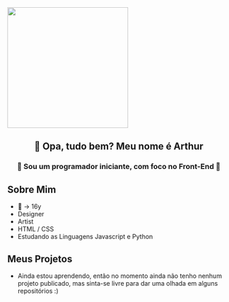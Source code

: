 <img src="https://i.pinimg.com/originals/7a/83/82/7a8382edf9fa4b1dcbb23eaada75bb10.gif" style="width: 273px; height: auto;">
<h2 align="center"> 👋 Opa, tudo bem? Meu nome é Arthur </h2>
<h3 align="center"> 
📿 Sou um programador iniciante, com foco no Front-End 📿
 </h3>
<h2> Sobre Mim </h2> 
<ul>
<li>
 🎂 → 16y
</li>
<li>
  Designer
</li>
 <li>
  Artist
 </li>
  <li> HTML / CSS
  <li> Estudando as Linguagens Javascript e Python
</ul>   

<h2> Meus Projetos </h2>
<ul>
  <li> Ainda estou aprendendo, então no momento ainda não tenho nenhum projeto publicado, mas sinta-se livre para dar uma olhada em alguns repositórios :)
